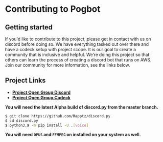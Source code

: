 # Contributing to Pogbot
## Getting started

If you'd like to contribute to this project, please get in contact with us on discord before doing so. We have everything tasked out over there and have a codeck setup with project scope. It is our goal to create a community that is inclusive and helpful. We're doing this project so that others can learn the process of creating a discord bot that runs on AWS. Join our community for more information, see the links below.

## Project Links
* **[Project Open Group Discord](https://discord.gg/zRHZymwxfY)**
* **[Project Open Group Codeck](https://open.codecks.io/pog)**

**You will need the latest Alpha build of discord.py from the master branch.**
 ```bash
$ git clone https://github.com/Rapptz/discord.py
$ cd discord.py
$ python3.9 -m pip install -U .[voice]
```

**You will need ```OPUS``` and ```FFMPEG``` on installed on your system as well.**